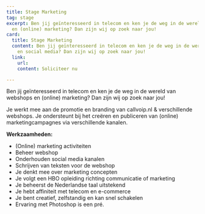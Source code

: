 ```yaml
---
title: Stage Marketing
tag: stage
excerpt: Ben jij geïnteresseerd in telecom en ken je de weg in de wereld van webshops
  en (online) marketing? Dan zijn wij op zoek naar jou!
card:
  title: Stage Marketing
  content: Ben jij geïnteresseerd in telecom en ken je de weg in de wereld van webshops
    en social media? Dan zijn wij op zoek naar jou!
  link:
    url: 
    content: Soliciteer nu

---
```

Ben jij geïnteresseerd in telecom en ken je de weg in de wereld van webshops en (online) marketing? Dan zijn wij op zoek naar jou!

Je werkt mee aan de promotie en branding van callvoip.nl & verschillende webshops. Je ondersteunt bij het creëren en publiceren van (online) marketingcampagnes via verschillende kanalen.

**Werkzaamheden:**

* (Online) marketing activiteiten
* Beheer webshop
* Onderhouden social media kanalen
* Schrijven van teksten voor de webshop
* Je denkt mee over marketing concepten
* Je volgt een HBO opleiding richting communicatie of marketing
* Je beheerst de Nederlandse taal uitstekend
* Je hebt affiniteit met telecom en e-commerce
* Je bent creatief, zelfstandig en kan snel schakelen
* Ervaring met Photoshop is een pré.